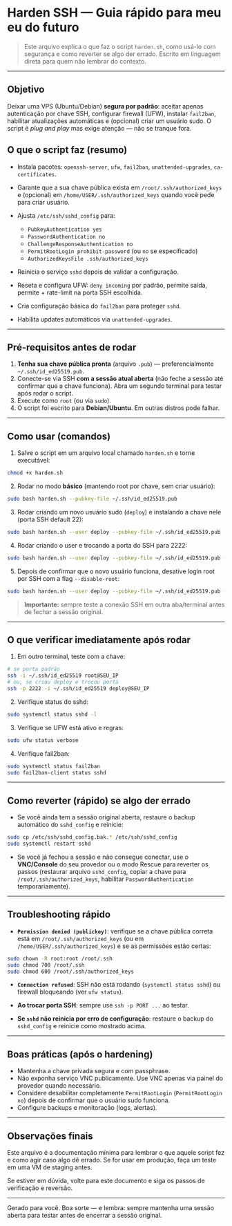 # Harden SSH — Guia rápido para meu eu do futuro

> Este arquivo explica o que faz o script `harden.sh`, como usá-lo com segurança e como reverter se algo der errado. Escrito em linguagem direta para quem não lembrar do contexto.

---

## Objetivo

Deixar uma VPS (Ubuntu/Debian) **segura por padrão**: aceitar apenas autenticação por chave SSH, configurar firewall (UFW), instalar `fail2ban`, habilitar atualizações automáticas e (opcional) criar um usuário sudo. O script é *plug and play* mas exige atenção — não se tranque fora.

## O que o script faz (resumo)

* Instala pacotes: `openssh-server`, `ufw`, `fail2ban`, `unattended-upgrades`, `ca-certificates`.
* Garante que a sua chave pública exista em `/root/.ssh/authorized_keys` e (opcional) em `/home/USER/.ssh/authorized_keys` quando você pede para criar usuário.
* Ajusta `/etc/ssh/sshd_config` para:

  * `PubkeyAuthentication yes`
  * `PasswordAuthentication no`
  * `ChallengeResponseAuthentication no`
  * `PermitRootLogin prohibit-password` (ou `no` se especificado)
  * `AuthorizedKeysFile .ssh/authorized_keys`
* Reinicia o serviço `sshd` depois de validar a configuração.
* Reseta e configura UFW: `deny incoming` por padrão, permite saída, permite + rate-limit na porta SSH escolhida.
* Cria configuração básica do `fail2ban` para proteger `sshd`.
* Habilita updates automáticos via `unattended-upgrades`.

---

## Pré-requisitos antes de rodar

1. **Tenha sua chave pública pronta** (arquivo `.pub`) — preferencialmente `~/.ssh/id_ed25519.pub`.
2. Conecte-se via SSH **com a sessão atual aberta** (não feche a sessão até confirmar que a chave funciona). Abra um segundo terminal para testar após rodar o script.
3. Execute como `root` (ou via `sudo`).
4. O script foi escrito para **Debian/Ubuntu**. Em outras distros pode falhar.

---

## Como usar (comandos)

1. Salve o script em um arquivo local chamado `harden.sh` e torne executável:

```bash
chmod +x harden.sh
```

2. Rodar no modo **básico** (mantendo root por chave, sem criar usuário):

```bash
sudo bash harden.sh --pubkey-file ~/.ssh/id_ed25519.pub
```

3. Rodar criando um novo usuário sudo (`deploy`) e instalando a chave nele (porta SSH default 22):

```bash
sudo bash harden.sh --user deploy --pubkey-file ~/.ssh/id_ed25519.pub
```

4. Rodar criando o user e trocando a porta do SSH para 2222:

```bash
sudo bash harden.sh --user deploy --pubkey-file ~/.ssh/id_ed25519.pub --ssh-port 2222
```

5. Depois de confirmar que o novo usuário funciona, desative login root por SSH com a flag `--disable-root`:

```bash
sudo bash harden.sh --user deploy --pubkey-file ~/.ssh/id_ed25519.pub --disable-root
```

> **Importante:** sempre teste a conexão SSH em outra aba/terminal antes de fechar a sessão original.

---

## O que verificar imediatamente após rodar

1. Em outro terminal, teste com a chave:

```bash
# se porta padrão
ssh -i ~/.ssh/id_ed25519 root@SEU_IP
# ou, se criou deploy e trocou porta
ssh -p 2222 -i ~/.ssh/id_ed25519 deploy@SEU_IP
```

2. Verifique status do sshd:

```bash
sudo systemctl status sshd -l
```

3. Verifique se UFW está ativo e regras:

```bash
sudo ufw status verbose
```

4. Verifique fail2ban:

```bash
sudo systemctl status fail2ban
sudo fail2ban-client status sshd
```

---

## Como reverter (rápido) se algo der errado

* Se você ainda tem a sessão original aberta, restaure o backup automático do `sshd_config` e reinicie:

```bash
sudo cp /etc/ssh/sshd_config.bak.* /etc/ssh/sshd_config
sudo systemctl restart sshd
```

* Se você já fechou a sessão e não consegue conectar, use o **VNC/Console** do seu provedor ou o modo Rescue para reverter os passos (restaurar arquivo `sshd_config`, copiar a chave para `/root/.ssh/authorized_keys`, habilitar `PasswordAuthentication` temporariamente).

---

## Troubleshooting rápido

* **`Permission denied (publickey)`**: verifique se a chave pública correta está em `/root/.ssh/authorized_keys` (ou em `/home/USER/.ssh/authorized_keys`) e se as permissões estão certas:

```bash
sudo chown -R root:root /root/.ssh
sudo chmod 700 /root/.ssh
sudo chmod 600 /root/.ssh/authorized_keys
```

* **`Connection refused`**: SSH não está rodando (`systemctl status sshd`) ou firewall bloqueando (ver `ufw status`).

* **Ao trocar porta SSH**: sempre use `ssh -p PORT ...` ao testar.

* **Se `sshd` não reinicia por erro de configuração**: restaure o backup do `sshd_config` e reinicie como mostrado acima.

---

## Boas práticas (após o hardening)

* Mantenha a chave privada segura e com passphrase.
* Não exponha serviço VNC publicamente. Use VNC apenas via painel do provedor quando necessário.
* Considere desabilitar completamente `PermitRootLogin` (`PermitRootLogin no`) depois de confirmar que o usuário sudo funciona.
* Configure backups e monitoração (logs, alertas).

---

## Observações finais

Este arquivo é a documentação mínima para lembrar o que aquele script fez e como agir caso algo dê errado. Se for usar em produção, faça um teste em uma VM de staging antes.

Se estiver em dúvida, volte para este documento e siga os passos de verificação e reversão.

---

Gerado para você. Boa sorte — e lembra: sempre mantenha uma sessão aberta para testar antes de encerrar a sessão original.
